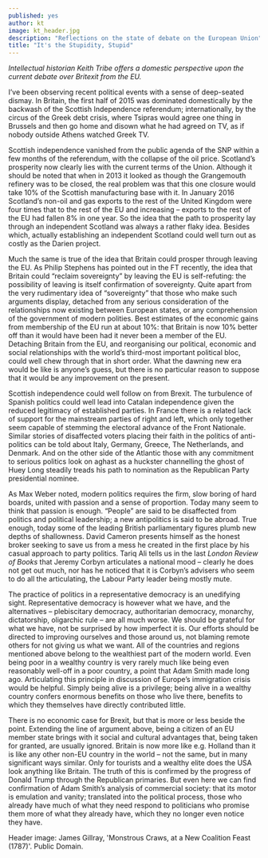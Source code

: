 ```yaml
---
published: yes
author: kt
image: kt_header.jpg
description: "Reflections on the state of debate on the European Union"
title: "It's the Stupidity, Stupid"
---
```

*Intellectual historian Keith Tribe offers a domestic perspective upon the current debate over Britexit from the EU.*

I’ve been observing recent political events with a sense of deep-seated dismay.  In Britain, the first half of 2015 was dominated domestically by the backwash of the Scottish Independence referendum; internationally, by the circus of the Greek debt crisis, where Tsipras would agree one thing in Brussels and then go home and disown what he had agreed on TV, as if nobody outside Athens watched Greek TV.

Scottish independence vanished from the public agenda of the SNP within a few months of the referendum, with the collapse of the oil price.  Scotland’s prosperity now clearly lies with the current terms of the Union.  Although it should be noted that when in 2013 it looked as though the Grangemouth refinery was to be closed, the real problem was that this one closure would take 10% of the Scottish manufacturing base with it.  In January 2016 Scotland’s non-oil and gas exports to the rest of the United Kingdom were four times that to the rest of the EU and increasing – exports to the rest of the EU had fallen 8% in one year.  So the idea that the path to prosperity lay through an independent Scotland was always a rather flaky idea.  Besides which, actually establishing an independent Scotland could well turn out as costly as the Darien project.

Much the same is true of the idea that Britain could prosper through leaving the EU.  As Philip Stephens has pointed out in the FT recently, the idea that Britain could “reclaim sovereignty” by leaving the EU is self-refuting: the possibility of leaving is itself confirmation of sovereignty.  Quite apart from the very rudimentary idea of “sovereignty” that those who make such arguments display, detached from any serious consideration of the relationships now existing between European states, or any comprehension of the government of modern polities.  Best estimates of the economic gains from membership of the EU run at about 10%: that Britain is now 10% better off than it would have been had it never been a member of the EU.  Detaching Britain from the EU, and reorganising our political, economic and social relationships with the world’s third-most important political bloc, could well chew through that in short order.  What the dawning new era would be like is anyone’s guess, but there is no particular reason to suppose that it would be any improvement on the present.

Scottish independence could well follow on from Brexit.  The turbulence of Spanish politics could well lead into Catalan independence given the reduced legitimacy of established parties.  In France there is a related lack of support for the mainstream parties of right and left, which only together seem capable of stemming the electoral advance of the Front Nationale.  Similar stories of disaffected voters placing their faith in the politics of anti-politics can be told about Italy, Germany, Greece, The Netherlands, and Denmark.  And on the other side of the Atlantic those with any commitment to serious politics look on aghast as a huckster channelling the ghost of Huey Long steadily treads his path to nomination as the Republican Party presidential nominee.

As Max Weber noted, modern politics requires the firm, slow boring of hard boards, united with passion and a sense of proportion.  Today many seem to think that passion is enough.  “People” are said to be disaffected from politics and political leadership; a new antipolitics is said to be abroad.  True enough, today some of the leading British parliamentary figures plumb new depths of shallowness.  David Cameron presents himself as the honest broker seeking to save us from a mess he created in the first place by his casual approach to party politics. Tariq Ali tells us in the last *London Review of Books* that Jeremy Corbyn articulates a national mood – clearly he does not get out much, nor has he noticed that it is Corbyn’s advisers who seem to do all the articulating, the Labour Party leader being mostly mute.

The practice of politics in a representative democracy is an unedifying sight.  Representative democracy is however what we have, and the alternatives – plebiscitary democracy, authoritarian democracy, monarchy, dictatorship, oligarchic rule – are all much worse.  We should be grateful for what we have, not be surprised by how imperfect it is.  Our efforts should be directed to improving ourselves and those around us, not blaming remote others for not giving us what we want.  All of the countries and regions mentioned above belong to the wealthiest part of the modern world.  Even being poor in a wealthy country is very rarely much like being even reasonably well-off in a poor country, a point that Adam Smith made long ago.  Articulating this principle in discussion of Europe’s immigration crisis would be helpful.  Simply being alive is a privilege; being alive in a wealthy country confers enormous benefits on those who live there, benefits to which they themselves have directly contributed little.

There is no economic case for Brexit, but that is more or less beside the point.  Extending the line of argument above, being a citizen of an EU member state brings with it social and cultural advantages that, being taken for granted, are usually ignored.  Britain is now more like e.g. Holland than it is like any other non-EU country in the world – not the same, but in many significant ways similar.  Only for tourists and a wealthy elite does the USA look anything like Britain.  The truth of this is confirmed by the progress of Donald Trump through the Republican primaries.  But even here we can find confirmation of Adam Smith’s analysis of commercial society: that its motor is emulation and vanity; translated into the political process, those who already have much of what they need respond to politicians who promise them more of what they already have, which they no longer even notice they have.

Header image: James Gillray, 'Monstrous Craws, at a New Coalition Feast (1787)'. Public Domain.
